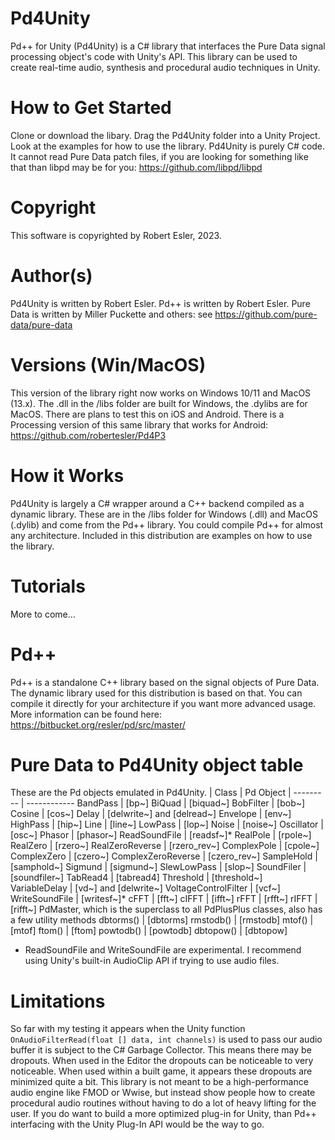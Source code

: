 # Pd4Unity
Pd++ for Unity (Pd4Unity) is a C# library that interfaces the Pure Data signal processing object's code with Unity's API.  This library can be used to create real-time audio, synthesis and procedural audio techniques in Unity.  

# How to Get Started
Clone or download the libary.  Drag the Pd4Unity folder into a Unity Project.  Look at the examples for how to use the library.  Pd4Unity is purely C# code.  It cannot read Pure Data patch files, if you are looking for something like that than libpd may be for you: https://github.com/libpd/libpd

# Copyright
This software is copyrighted by Robert Esler, 2023.  

# Author(s)
Pd4Unity is written by Robert Esler.  Pd++ is written by Robert Esler.  Pure Data is written by Miller Puckette and others:  see https://github.com/pure-data/pure-data

# Versions (Win/MacOS)
This version of the library right now works on Windows 10/11 and MacOS (13.x).  The .dll in the /libs folder are built for Windows, the .dylibs are for MacOS.  There are plans to test this on iOS and Android.  There is a Processing version of this same library that works for Android: https://github.com/robertesler/Pd4P3

# How it Works
Pd4Unity is largely a C# wrapper around a C++ backend compiled as a dynamic library.  These are in the /libs folder for Windows (.dll) and MacOS (.dylib) and come from the Pd++ library.  You could compile Pd++ for almost any architecture.  Included in this distribution are examples on how to use the library.  

# Tutorials
More to come...

# Pd++
Pd++ is a standalone C++ library based on the signal objects of Pure Data. The dynamic library used for this distribution is based on that.  You can compile it directly for your architecture if you want more advanced usage. More information can be found here: https://bitbucket.org/resler/pd/src/master/

# Pure Data to Pd4Unity object table
These are the Pd objects emulated in Pd4Unity.
| Class    |   Pd Object |
 --------- | ------------ 
 BandPass |   [bp~] 
BiQuad    |  [biquad~]
BobFilter  | [bob~]
Cosine     | [cos~]
Delay      | [delwrite~] and [delread~]
Envelope   | [env~]
HighPass   | [hip~]
Line       | [line~]
LowPass    | [lop~]
Noise      | [noise~]
Oscillator | [osc~]
Phasor     | [phasor~]
ReadSoundFile | [readsf~]*
RealPole | [rpole~]
RealZero | [rzero~]
RealZeroReverse | [rzero_rev~]
ComplexPole | [cpole~]
ComplexZero | [czero~]
ComplexZeroReverse | [czero_rev~]
SampleHold | [samphold~]
Sigmund    | [sigmund~]
SlewLowPass | [slop~]
SoundFiler | [soundfiler~]
TabRead4   | [tabread4]
Threshold  | [threshold~]  
VariableDelay | [vd~] and [delwrite~]
VoltageControlFilter | [vcf~]
WriteSoundFile | [writesf~]*
cFFT     |   [fft~]
cIFFT    |   [ifft~]
rFFT      |  [rfft~]
rIFFT     |  [rifft~]
PdMaster, which is the superclass to all PdPlusPlus classes, also has a few utility methods
dbtorms() |  [dbtorms]
rmstodb() |  [rmstodb]
mtof()    |  [mtof]
ftom()    |  [ftom]
powtodb() |  [powtodb]
dbtopow() | [dbtopow]

* ReadSoundFile and WriteSoundFile are experimental.  I recommend using Unity's built-in AudioClip API if trying to use audio files.

# Limitations
So far with my testing it appears when the Unity function ```OnAudioFilterRead(float [] data, int channels)``` is used to pass our audio buffer it is subject to the C# Garbage Collector.  This means there may be dropouts.  When used in the Editor the dropouts can be noticeable to very noticeable.  When used within a built game, it appears these dropouts are minimized quite a bit.  This library is not meant to be a high-performance audio engine like FMOD or Wwise, but instead show people how to create procedural audio routines without having to do a lot of heavy lifting for the user.  If you do want to build a more optimized plug-in for Unity, than Pd++ interfacing with the Unity Plug-In API would be the way to go. 


